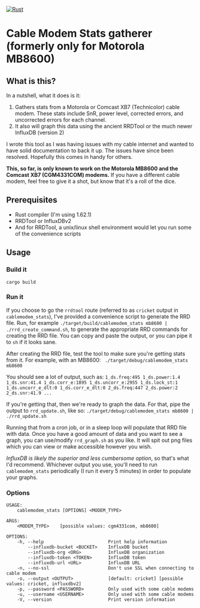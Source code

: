 [![Rust](https://github.com/jdicioccio/cablemodem_stats/actions/workflows/rust.yml/badge.svg)](https://github.com/jdicioccio/cablemodem_stats/actions/workflows/rust.yml)
# Cable Modem Stats gatherer (formerly only for Motorola MB8600)
## What is this?
In a nutshell, what it does is it:

1. Gathers stats from a Motorola or Comcast XB7 (Technicolor) cable modem. These stats include SnR, power level, corrected errors, and uncorrected errors for each channel.
1. It also will graph this data using the ancient RRDTool or the much newer InfluxDB (version 2)

I wrote this tool as I was having issues with my cable internet and wanted to have solid documentation to back it up. The issues have since been resolved. Hopefully this comes in handy for others.

**This, so far, is only known to work on the Motorola MB8600 and the Comcast XB7 (CGM4331COM) modems.** If you have a different cable modem, feel free to give it a shot, but know that it's a roll of the dice.

## Prerequisites
- Rust compiler (I'm using 1.62.1)
- RRDTool or InfluxDBv2
- And for RRDTool, a unix/linux shell environment would let you run some of the convenience scripts

## Usage
### Build it
`cargo build`
### Run it
If you choose to go the `rrdtool` route (referred to as `cricket` output in `cablemodem_stats`), I've provided a convenience script to generate the RRD file. Run, for example `./target/build/cablemodem_stats mb8600 | ./rrd_create_command.sh`, to generate the appropriate RRD commands for creating the RRD file. You can copy and paste the output, or you can pipe it to `sh` if it looks sane.

After creating the RRD file, test the tool to make sure you're getting stats from it. For example, with an MB8600: ` ./target/debug/cablemodem_stats mb8600`

You should see a lot of output, such as: `1_ds.freq:495 1_ds.power:1.4 1_ds.snr:41.4 1_ds.corr_e:1895 1_ds.uncorr_e:2955 1_ds.lock_st:1 1_ds.uncorr_e_dlt:0 1_ds.corr_e_dlt:0 2_ds.freq:447 2_ds.power:2 2_ds.snr:41.9 ...`

If you're getting that, then we're ready to graph the data. For that, pipe the output to `rrd_update.sh`, like so: `./target/debug/cablemodem_stats mb8600 | ./rrd_update.sh`

Running that from a cron job, or in a sleep loop will populate that RRD file with data. Once you have a good amount of data and you want to see a graph, you can use/modify `rrd_graph.sh` as you like. It will spit out png files which you can view or make accessible however you wish.

*InfluxDB is likely the superior and less cumbersome option*, so that's what I'd recommend. Whichever output you use, you'll need to run `cablemodem_stats` periodically (I run it every 5 minutes) in order to populate your graphs.

### Options
```
USAGE:
    cablemodem_stats [OPTIONS] <MODEM_TYPE>

ARGS:
    <MODEM_TYPE>    [possible values: cgm4331com, mb8600]

OPTIONS:
    -h, --help                        Print help information
        --influxdb-bucket <BUCKET>    InfluxDB bucket
        --influxdb-org <ORG>          InfluxDB organization
        --influxdb-token <TOKEN>      InfluxDB token
        --influxdb-url <URL>          InfluxDB URL
    -n, --no-ssl                      Don't use SSL when connecting to cable modem
    -o, --output <OUTPUT>             [default: cricket] [possible values: cricket, influxdbv2]
    -p, --password <PASSWORD>         Only used with some cable modems
    -u, --username <USERNAME>         Only used with some cable modems
    -V, --version                     Print version information
```
